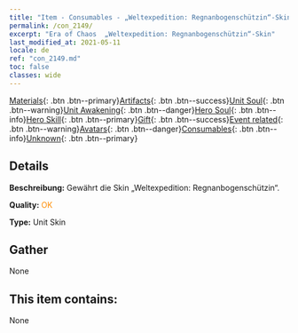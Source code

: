 ```yaml
---
title: "Item - Consumables - „Weltexpedition: Regnanbogenschützin“-Skin"
permalink: /con_2149/
excerpt: "Era of Chaos  „Weltexpedition: Regnanbogenschützin“-Skin"
last_modified_at: 2021-05-11
locale: de
ref: "con_2149.md"
toc: false
classes: wide
---
```

 [Materials](/ItemsDE/){: .btn .btn--primary}[Artifacts](/ItemsDE/Artifacts/){: .btn .btn--success}[Unit Soul](/ItemsDE/UnitSoul/){: .btn .btn--warning}[Unit Awakening](/ItemsDE/UnitAwakening/){: .btn .btn--danger}[Hero Soul](/ItemsDE/HeroSoul/){: .btn .btn--info}[Hero Skill](/ItemsDE/HeroSkill/){: .btn .btn--primary}[Gift](/ItemsDE/Gift/){: .btn .btn--success}[Event related](/ItemsDE/Events/){: .btn .btn--warning}[Avatars](/ItemsDE/Avatars/){: .btn .btn--danger}[Consumables](/ItemsDE/Consumables/){: .btn .btn--info}[Unknown](/ItemsDE/Unknown/){: .btn .btn--primary}

## Details
 **Beschreibung:** Gewährt die Skin „Weltexpedition: Regnanbogenschützin“.

 **Quality:** <span style="color: #FF8C00">OK</span>

 **Type:** Unit Skin

## Gather

  None

## This item contains:

  None

